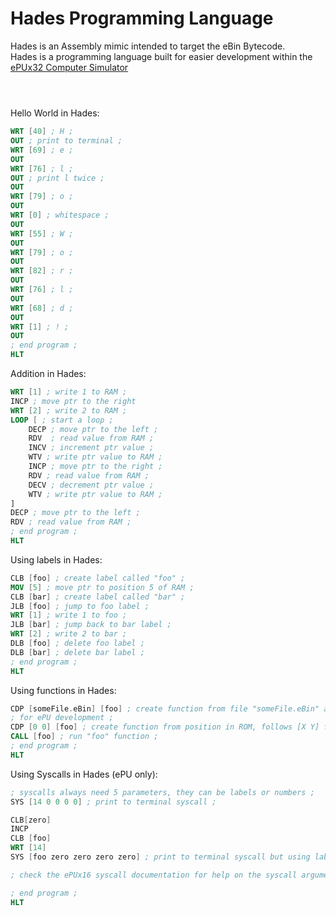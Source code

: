 # Hades Programming Language

Hades is an Assembly mimic intended to target the eBin Bytecode.\
Hades is a programming language built for easier development within the [ePUx32 Computer Simulator](https://github.com/Nadelio/ePU)

# 
\
Hello World in Hades:
```nasm
WRT [40] ; H ;
OUT ; print to terminal ;
WRT [69] ; e ;
OUT
WRT [76] ; l ;
OUT ; print l twice ;
OUT
WRT [79] ; o ;
OUT
WRT [0] ; whitespace ;
OUT
WRT [55] ; W ;
OUT
WRT [79] ; o ;
OUT
WRT [82] ; r ;
OUT
WRT [76] ; l ;
OUT
WRT [68] ; d ;
OUT
WRT [1] ; ! ;
OUT
; end program ;
HLT
```
Addition in Hades:
```nasm
WRT [1] ; write 1 to RAM ;
INCP ; move ptr to the right
WRT [2] ; write 2 to RAM ;
LOOP [ ; start a loop ;
    DECP ; move ptr to the left ;
    RDV  ; read value from RAM ;
    INCV ; increment ptr value ;
    WTV ; write ptr value to RAM ;
    INCP ; move ptr to the right ;
    RDV ; read value from RAM ;
    DECV ; decrement ptr value ;
    WTV ; write ptr value to RAM ;
]
DECP ; move ptr to the left ;
RDV ; read value from RAM ;
; end program ;
HLT
```
Using labels in Hades:
```nasm
CLB [foo] ; create label called "foo" ;
MOV [5] ; move ptr to position 5 of RAM ;
CLB [bar] ; create label called "bar" ;
JLB [foo] ; jump to foo label ;
WRT [1] ; write 1 to foo ;
JLB [bar] ; jump back to bar label ;
WRT [2] ; write 2 to bar ;
DLB [foo] ; delete foo label ;
DLB [bar] ; delete bar label ;
; end program ;
HLT
```
Using functions in Hades:
```nasm
CDP [someFile.eBin] [foo] ; create function from file "someFile.eBin" and call it "foo" ;
; for ePU development ;
CDP [0 0] [foo] ; create function from position in ROM, follows [X Y] format;
CALL [foo] ; run "foo" function ;
; end program ;
HLT
```
Using Syscalls in Hades (ePU only):
```nasm
; syscalls always need 5 parameters, they can be labels or numbers ;
SYS [14 0 0 0 0] ; print to terminal syscall ;

CLB[zero]
INCP
CLB [foo]
WRT [14]
SYS [foo zero zero zero zero] ; print to terminal syscall but using labels called "foo" and "zero" ;

; check the ePUx16 syscall documentation for help on the syscall arguments ;

; end program ;
HLT
```
